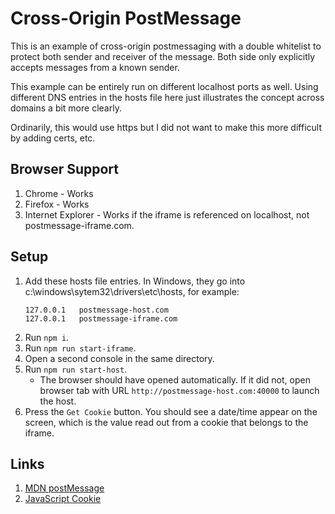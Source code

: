 # Cross-Origin PostMessage

This is an example of cross-origin postmessaging with a double whitelist to protect both sender and receiver of the message. Both side only explicitly 
accepts messages from a known sender.  

This example can be entirely run on different localhost ports as well. Using different DNS entries in the hosts file here just illustrates the concept across domains 
a bit more clearly.

Ordinarily, this would use https but I did not want to make this more difficult by adding certs, etc. 

## Browser Support
1. Chrome - Works
1. Firefox - Works
1. Internet Explorer - Works if the iframe is referenced on localhost, not postmessage-iframe.com.

## Setup
1. Add these hosts file entries. In Windows, they go into c:\windows\sytem32\drivers\etc\hosts, for example:
    ```    
    127.0.0.1	postmessage-host.com
    127.0.0.1 	postmessage-iframe.com
    ```
1. Run `npm i`.
1. Run `npm run start-iframe`.
1. Open a second console in the same directory.
1. Run `npm run start-host`. 
    * The browser should have opened automatically. If it did not, open browser tab with URL `http://postmessage-host.com:40000` to launch the host.
1. Press the `Get Cookie` button. You should see a date/time appear on the screen, which is the value read out from a cookie that belongs to the iframe.

## Links
1. [MDN postMessage](https://developer.mozilla.org/en-US/docs/Web/API/Window/postMessage)
1. [JavaScript Cookie](https://github.com/js-cookie/js-cookie/tree/latest#readme)
